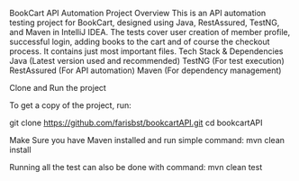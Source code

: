 BookCart API Automation
Project Overview
This is an API automation testing project for BookCart, designed using Java, RestAssured, TestNG, and Maven in IntelliJ IDEA. The tests cover user creation of member profile, successful login, adding books to the cart and of course the checkout process. It contains just most important files.
Tech Stack & Dependencies
Java (Latest version used and recommended)
TestNG (For test execution)
RestAssured (For API automation)
Maven (For dependency management)

Clone and Run the project 

To get a copy of the project, run:

git clone https://github.com/farisbst/bookcartAPI.git
cd bookcartAPI

Make Sure you have Maven installed and run simple command:
mvn clean install

Running all the test can also be done with command:
mvn clean test
